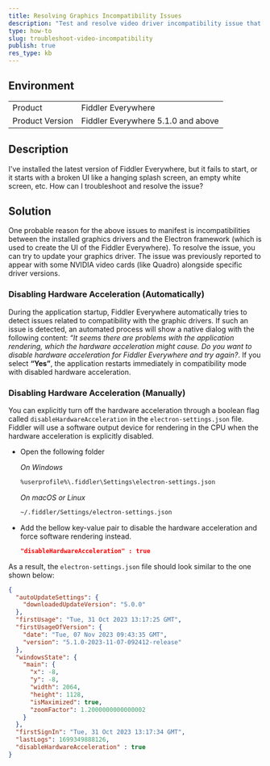 ```yaml
---
title: Resolving Graphics Incompatibility Issues
description: "Test and resolve video driver incompatibility issue that prevent the proper startup of Fiddler Everywhere."
type: how-to
slug: troubleshoot-video-incompatibility
publish: true
res_type: kb
---
```


## Environment

|   |   |
|---|---|
| Product   |  Fiddler Everywhere  |
| Product Version | Fiddler Everywhere 5.1.0 and above  |

## Description

I've installed the latest version of Fiddler Everywhere, but it fails to start, or it starts with a broken UI like a hanging splash screen, an empty white screen, etc. How can I troubleshoot and resolve the issue?

## Solution

One probable reason for the above issues to manifest is incompatibilities between the installed graphics drivers and the Electron framework (which is used to create the UI of the Fiddler Everywhere). To resolve the issue, you can try to update your graphics driver. The issue was previously reported to appear with some NVIDIA video cards (like Quadro) alongside specific driver versions.

### Disabling Hardware Acceleration (Automatically)

During the application startup, Fiddler Everywhere automatically tries to detect issues related to compatibility with the graphic drivers. If such an issue is detected, an automated process will show a native dialog with the following content: _“It seems there are problems with the application rendering, which the hardware acceleration might cause. Do you want to disable hardware acceleration for Fiddler Everywhere and try again?_. If you select **“Yes”**, the application restarts immediately in compatibility mode with disabled hardware acceleration.

### Disabling Hardware Acceleration (Manually)

You can explicitly turn off the hardware acceleration through a boolean flag called `disableHardwareAcceleration` in the `electron-settings.json` file. Fiddler will use a software output device for rendering in the CPU when the hardware acceleration is explicitly disabled.

- Open the following folder 

  _On Windows_
  ```bash
  %userprofile%\.fiddler\Settings\electron-settings.json
  ```

  _On macOS or Linux_
  ```bash
  ~/.fiddler/Settings/electron-settings.json
  ```
- Add the bellow key-value pair to disable the hardware acceleration and force software rendering instead.
    ```JSON
    "disableHardwareAcceleration" : true
    ```

As a result, the `electron-settings.json` file should look similar to the one shown below:
```JSON
{
  "autoUpdateSettings": {
    "downloadedUpdateVersion": "5.0.0"
  },
  "firstUsage": "Tue, 31 Oct 2023 13:17:25 GMT",
  "firstUsageOfVersion": {
    "date": "Tue, 07 Nov 2023 09:43:35 GMT",
    "version": "5.1.0-2023-11-07-092412-release"
  },
  "windowsState": {
    "main": {
      "x": -8,
      "y": -8,
      "width": 2064,
      "height": 1128,
      "isMaximized": true,
      "zoomFactor": 1.2000000000000002
    }
  },
  "firstSignIn": "Tue, 31 Oct 2023 13:17:34 GMT",
  "lastLogs": 1699349888126,
  "disableHardwareAcceleration" : true
}
```